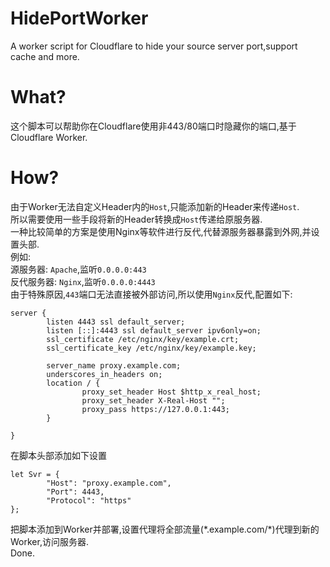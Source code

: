 # HidePortWorker
A worker script for Cloudflare to hide your source server port,support cache and more.  
# What?
这个脚本可以帮助你在Cloudflare使用非443/80端口时隐藏你的端口,基于Cloudflare Worker.
# How?
由于Worker无法自定义Header内的`Host`,只能添加新的Header来传递`Host`.  
所以需要使用一些手段将新的Header转换成`Host`传递给原服务器.  
一种比较简单的方案是使用Nginx等软件进行反代,代替源服务器暴露到外网,并设置头部.  
例如:  
源服务器: `Apache`,监听`0.0.0.0:443`  
反代服务器: `Nginx`,监听`0.0.0.0:4443`  
由于特殊原因,`443`端口无法直接被外部访问,所以使用`Nginx`反代,配置如下:  
```
server {
        listen 4443 ssl default_server;
        listen [::]:4443 ssl default_server ipv6only=on;
        ssl_certificate /etc/nginx/key/example.crt;
        ssl_certificate_key /etc/nginx/key/example.key;

        server_name proxy.example.com;
        underscores_in_headers on;
        location / {
                proxy_set_header Host $http_x_real_host;
                proxy_set_header X-Real-Host "";
                proxy_pass https://127.0.0.1:443;
        }

}
```
在脚本头部添加如下设置
```
let Svr = {
        "Host": "proxy.example.com",
        "Port": 4443,
        "Protocol": "https"
};
```
把脚本添加到Worker并部署,设置代理将全部流量\(\*.example.com/*)代理到新的Worker,访问服务器.  
Done.
